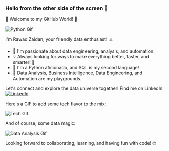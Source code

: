 ### Hello from the other side of the screen 👋

🚀 Welcome to my GitHub World! 🚀

![Python Gif](https://giphy.com/gifs/pudgypenguins-lie-dev-data-doesnt-LaVp0AyqR5bGsC5Cbm)

I'm Rawad Zaidan, your friendly data enthusiast! 📊

- 🌟 I'm passionate about data engineering, analysis, and automation.
- 💡 Always looking for ways to make everything better, faster, and smarter! 🚀
- 🐍 I'm a Python aficionado, and SQL is my second language!
- 💼 Data Analysis, Business Intelligence, Data Engineering, and Automation are my playgrounds.

Let's connect and explore the data universe together! Find me on LinkedIn:
[![LinkedIn](https://img.shields.io/badge/LinkedIn-Connect-blue)](https://www.linkedin.com/in/rawad-zeidan/)

Here's a GIF to add some tech flavor to the mix:

![Tech Gif](https://media.giphy.com/media/ZG719DLM6Zk8b2NhB6/giphy.gif)

And of course, some data magic:

![Data Analysis Gif](https://media.giphy.com/media/KyBX9tojHbALPepJQO/giphy.gif)

Looking forward to collaborating, learning, and having fun with code! 🤓

